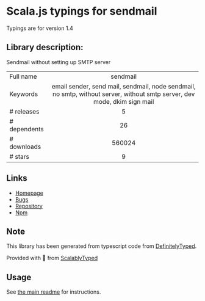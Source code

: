 
# Scala.js typings for sendmail

Typings are for version 1.4

## Library description:
Sendmail without setting up SMTP server

|                    |                 |
| ------------------ | :-------------: |
| Full name          | sendmail |
| Keywords           | email sender, send mail, sendmail, node sendmail, no smtp, without server, without smtp server, dev mode, dkim sign mail |
| # releases         | 5 |
| # dependents       | 26 |
| # downloads        | 560024 |
| # stars            | 9 |

## Links
- [Homepage](https://github.com/guileen/node-sendmail)
- [Bugs](https://github.com/guileen/node-sendmail/issues)
- [Repository](https://github.com/guileen/node-sendmail)
- [Npm](https://www.npmjs.com/package/sendmail)
    


## Note
This library has been generated from typescript code from [DefinitelyTyped](https://definitelytyped.org).

Provided with :purple_heart: from [ScalablyTyped](https://github.com/oyvindberg/ScalablyTyped)

## Usage
See [the main readme](../../readme.md) for instructions.


